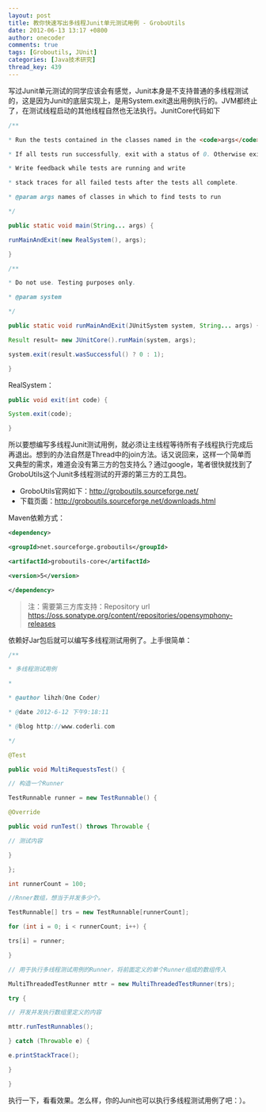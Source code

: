 ```yaml
---
layout: post
title: 教你快速写出多线程Junit单元测试用例 - GroboUtils
date: 2012-06-13 13:17 +0800
author: onecoder
comments: true
tags: [Groboutils, JUnit]
categories: [Java技术研究]
thread_key: 439
---
```


写过Junit单元测试的同学应该会有感觉，Junit本身是不支持普通的多线程测试的，这是因为Junit的底层实现上，是用System.exit退出用例执行的。JVM都终止了，在测试线程启动的其他线程自然也无法执行。JunitCore代码如下

```java
/**

* Run the tests contained in the classes named in the <code>args</code>.

* If all tests run successfully, exit with a status of 0. Otherwise exit with a status of 1.

* Write feedback while tests are running and write

* stack traces for all failed tests after the tests all complete.

* @param args names of classes in which to find tests to run

*/

public static void main(String... args) {

runMainAndExit(new RealSystem(), args);

}

/**

* Do not use. Testing purposes only.

* @param system

*/

public static void runMainAndExit(JUnitSystem system, String... args) {

Result result= new JUnitCore().runMain(system, args);

system.exit(result.wasSuccessful() ? 0 : 1);

}
```

RealSystem：

```java
public void exit(int code) {

System.exit(code);

}
```

所以要想编写多线程Junit测试用例，就必须让主线程等待所有子线程执行完成后再退出。想到的办法自然是Thread中的join方法。话又说回来，这样一个简单而又典型的需求，难道会没有第三方的包支持么？通过google，笔者很快就找到了GroboUtils这个Junit多线程测试的开源的第三方的工具包。
			
- GroboUtils官网如下：<a href="http://groboutils.sourceforge.net/" target="_blank">http://groboutils.sourceforge.net/</a>
- 下载页面：<a href="http://groboutils.sourceforge.net/downloads.html" target="_blank">http://groboutils.sourceforge.net/downloads.html</a>


Maven依赖方式：

```xml
<dependency>

<groupId>net.sourceforge.groboutils</groupId>

<artifactId>groboutils-core</artifactId>

<version>5</version>

</dependency>
```
			
>注：需要第三方库支持：Repository url https://oss.sonatype.org/content/repositories/opensymphony-releases

依赖好Jar包后就可以编写多线程测试用例了。上手很简单：

```java
/**

* 多线程测试用例

*

* @author lihzh(One Coder)

* @date 2012-6-12 下午9:18:11

* @blog http://www.coderli.com

*/

@Test

public void MultiRequestsTest() {

// 构造一个Runner

TestRunnable runner = new TestRunnable() {

@Override

public void runTest() throws Throwable {

// 测试内容

}

};

int runnerCount = 100;

//Rnner数组，想当于并发多少个。

TestRunnable[] trs = new TestRunnable[runnerCount];

for (int i = 0; i < runnerCount; i++) {

trs[i] = runner;

}

// 用于执行多线程测试用例的Runner，将前面定义的单个Runner组成的数组传入

MultiThreadedTestRunner mttr = new MultiThreadedTestRunner(trs);

try {

// 开发并发执行数组里定义的内容

mttr.runTestRunnables();

} catch (Throwable e) {

e.printStackTrace();

}

}
```
		
执行一下，看看效果。怎么样，你的Junit也可以执行多线程测试用例了吧：）。